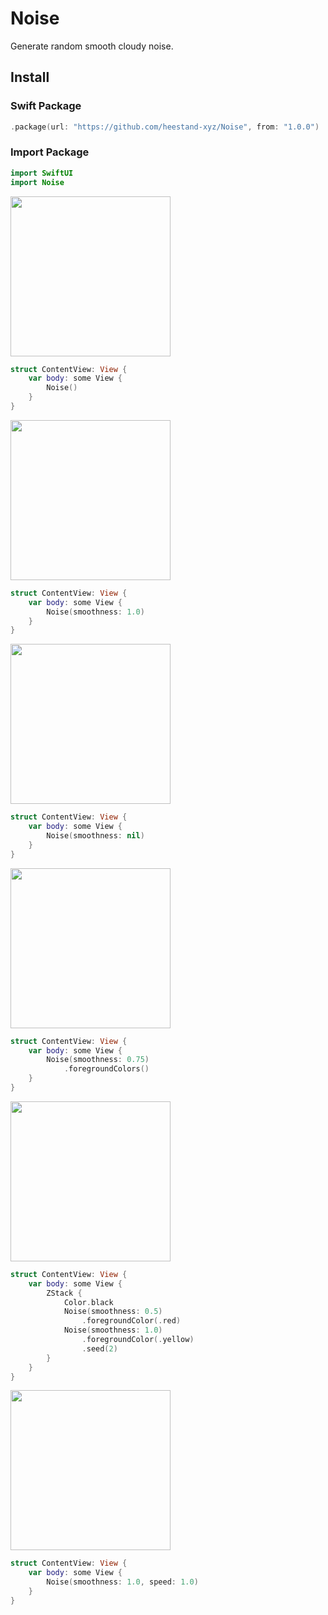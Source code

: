 # Noise

Generate random smooth cloudy noise.

## Install

### Swift Package

```swift
.package(url: "https://github.com/heestand-xyz/Noise", from: "1.0.0")
```

### Import Package

```swift
import SwiftUI
import Noise
```

<img src="https://github.com/heestand-xyz/Noise/blob/main/Assets/noise.png?raw=true" width="256"/>

```swift
struct ContentView: View {
    var body: some View {
        Noise()
    }
}
```

<img src="https://github.com/heestand-xyz/Noise/blob/main/Assets/noise-smooth.png?raw=true" width="256"/>

```swift
struct ContentView: View {
    var body: some View {
        Noise(smoothness: 1.0)
    }
}
```

<img src="https://github.com/heestand-xyz/Noise/blob/main/Assets/noise-random.png?raw=true" width="256"/>

```swift
struct ContentView: View {
    var body: some View {
        Noise(smoothness: nil)
    }
}
```

<img src="https://github.com/heestand-xyz/Noise/blob/main/Assets/noise-colors.png?raw=true" width="256"/>

```swift
struct ContentView: View {
    var body: some View {
        Noise(smoothness: 0.75)
            .foregroundColors()
    }
}
```

<img src="https://github.com/heestand-xyz/Noise/blob/main/Assets/noise-color-layers.png?raw=true" width="256"/>

```swift
struct ContentView: View {
    var body: some View {
        ZStack {
            Color.black
            Noise(smoothness: 0.5)
                .foregroundColor(.red)
            Noise(smoothness: 1.0)
                .foregroundColor(.yellow)
                .seed(2)
        }
    }
}
```

<img src="https://github.com/heestand-xyz/Noise/blob/main/Assets/noise-smooth.gif?raw=true" width="256"/>

```swift
struct ContentView: View {
    var body: some View {
        Noise(smoothness: 1.0, speed: 1.0)
    }
}
```

